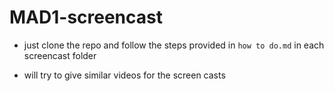 # MAD1-screencast

- just clone the repo and follow the steps provided in `how to do.md` in  each screencast folder

- will try to give similar videos for the screen casts